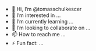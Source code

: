 - 👋 Hi, I’m @tomasschulkescer
- 👀 I’m interested in ...
- 🌱 I’m currently learning ...
- 💞️ I’m looking to collaborate on ...
- 📫 How to reach me ...
- ⚡ Fun fact: ...

<!---
tomasschulkescer/tomasschulkescer is a ✨ special ✨ repository because its `README.md` (this file) appears on your GitHub profile.
You can click the Preview link to take a look at your changes.
--->
